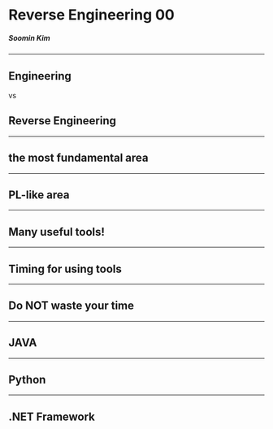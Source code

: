 # Reverse Engineering 00

##### Soomin Kim

---

<!-- Intro -->

## Engineering

vs

## Reverse Engineering

---

## the most fundamental area

---

## PL-like area

---

<!-- Tools -->

## Many useful tools!

---

## Timing for using tools

---

## Do NOT waste your time

---

<!-- Languages using VM -->

## JAVA

---

## Python

---

## .NET Framework
